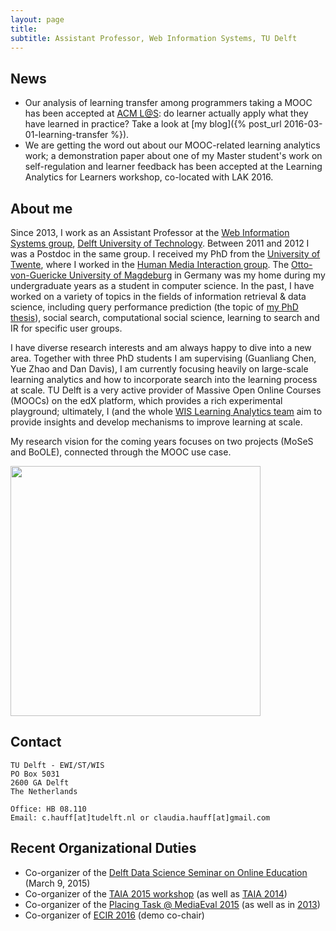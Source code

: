```yaml
---
layout: page
title:  
subtitle: Assistant Professor, Web Information Systems, TU Delft
---
```


## News

- Our analysis of learning transfer among programmers taking a MOOC has been accepted at [ACM L@S](http://learningatscale.acm.org/las2016/): 
do learner actually apply what they have learned in practice? Take a look at [my blog]({% post_url 2016-03-01-learning-transfer %}).
- We are getting the word out about our MOOC-related learning analytics work; a demonstration paper 
about one of my Master student's work on self-regulation and learner feedback has been accepted at 
the Learning Analytics for Learners workshop, co-located with LAK 2016.

## About me

Since 2013, I work as an Assistant Professor at the [Web Information Systems group](http://www.wis.ewi.tudelft.nl/),
 [Delft University of Technology](http://www.tudelft.nl/). Between 2011 and 2012 I was a Postdoc in the same group.
I received my PhD from the [University of Twente](https://www.utwente.nl/), where I worked in the 
[Human Media Interaction group](http://hmi.ewi.utwente.nl/). 
The [Otto-von-Guericke University of Magdeburg](https://www.uni-magdeburg.de/) in Germany was 
my home during my undergraduate years as a student in computer science.
In the past, I have worked on a variety of topics in the fields of information retrieval & data science, 
including query performance prediction (the topic of [my PhD thesis](../documents/publications/thesis.pdf)), 
social search, computational social science, 
learning to search and IR for specific user groups.

I have diverse research interests and am always happy to dive into a new area. Together with three PhD students 
I am supervising (Guanliang Chen, Yue Zhao and Dan Davis), I am currently focusing heavily on large-scale learning analytics 
and how to incorporate search into the learning process at scale. TU Delft is a very active provider of 
Massive Open Online Courses (MOOCs) on the edX platform, which provides a rich experimental playground; 
ultimately, I (and the whole [WIS Learning Analytics team](http://www.wis.ewi.tudelft.nl/projects/learning-analytics/) 
aim to provide insights and develop mechanisms to improve learning at scale.

My research vision for the coming years focuses on two projects (MoSeS and BoOLE), connected through the MOOC use case.

<img src="../img/vision.png" height="400px">

## Contact

```
TU Delft - EWI/ST/WIS
PO Box 5031
2600 GA Delft
The Netherlands

Office: HB 08.110
Email: c.hauff[at]tudelft.nl or claudia.hauff[at]gmail.com
```

## Recent Organizational Duties

- Co-organizer of the [Delft Data Science Seminar on Online Education](http://www.delftdatascience.tudelft.nl/about-dds/dds-online-education/) (March 9, 2015)
- Co-organizer of the [TAIA 2015 workshop](http://research.microsoft.com/en-us/people/milads/taia2015.aspx) (as well as [TAIA 2014](http://research.microsoft.com/en-us/people/milads/taia2014.aspx))
- Co-organizer of the [Placing Task @ MediaEval 2015](http://www.multimediaeval.org/mediaeval2015/placing2015/) (as well as in [2013](http://www.multimediaeval.org/mediaeval2013/placing2013/))
- Co-organizer of [ECIR 2016](http://ecir2016.dei.unipd.it/) (demo co-chair)

